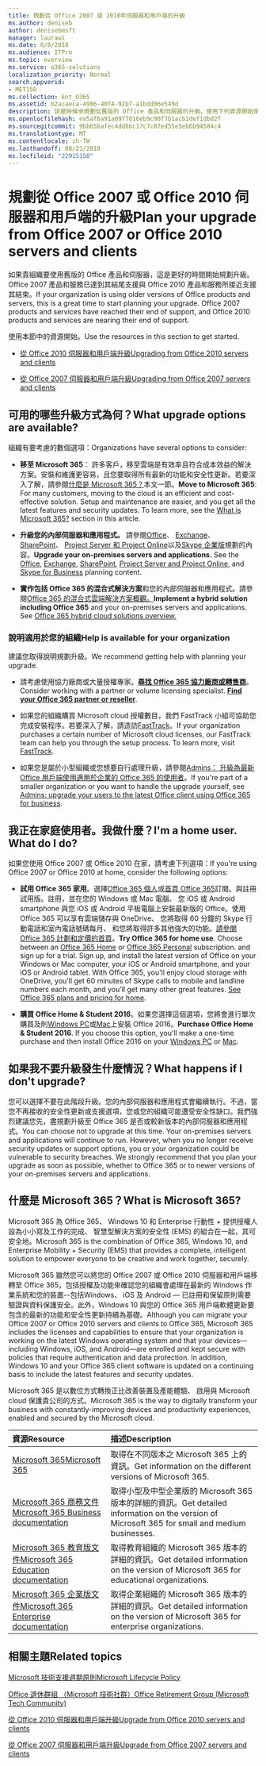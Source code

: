 ```yaml
---
title: 規劃從 Office 2007 或 2010年伺服器和用戶端的升級
ms.author: deniseb
author: denisebmsft
manager: laurawi
ms.date: 8/8/2018
ms.audience: ITPro
ms.topic: overview
ms.service: o365-solutions
localization_priority: Normal
search.appverid:
- MET150
ms.collection: Ent_O365
ms.assetid: b2acaeca-4986-40f4-92b7-a1bdd06e549d
description: 該是時候來規劃從舊版的 Office 產品和伺服器的升級。使用下列資源開始使用您計劃。
ms.openlocfilehash: ea5af6a91a0977016eb9c90f7b1acb2def1dbd2f
ms.sourcegitcommit: 9bb65bafec4dd6bc17c7c07ed55e5eb6b94584c4
ms.translationtype: MT
ms.contentlocale: zh-TW
ms.lasthandoff: 08/21/2018
ms.locfileid: "22915158"
---
```

# <a name="plan-your-upgrade-from-office-2007-or-office-2010-servers-and-clients"></a><span data-ttu-id="ede05-104">規劃從 Office 2007 或 Office 2010 伺服器和用戶端的升級</span><span class="sxs-lookup"><span data-stu-id="ede05-104">Plan your upgrade from Office 2007 or Office 2010 servers and clients</span></span>

<span data-ttu-id="ede05-p102">如果貴組織要使用舊版的 Office 產品和伺服器，這是更好的時間開始規劃升級。Office 2007 產品和服務已達到其結尾支援與 Office 2010 產品和服務所接近支援其結束。</span><span class="sxs-lookup"><span data-stu-id="ede05-p102">If your organization is using older versions of Office products and servers, this is a great time to start planning your upgrade. Office 2007 products and services have reached their end of support, and Office 2010 products and services are nearing their end of support.</span></span> 

<span data-ttu-id="ede05-107">使用本節中的資源開始。</span><span class="sxs-lookup"><span data-stu-id="ede05-107">Use the resources in this section to get started.</span></span>

- [<span data-ttu-id="ede05-108">從 Office 2010 伺服器和用戶端升級</span><span class="sxs-lookup"><span data-stu-id="ede05-108">Upgrading from Office 2010 servers and clients</span></span>](upgrade-from-office-2010-servers-and-products.md)

- [<span data-ttu-id="ede05-109">從 Office 2007 伺服器和用戶端升級</span><span class="sxs-lookup"><span data-stu-id="ede05-109">Upgrading from Office 2007 servers and clients</span></span>](upgrade-from-office-2007-servers-and-products.md)

## <a name="what-upgrade-options-are-available"></a><span data-ttu-id="ede05-110">可用的哪些升級方式為何？</span><span class="sxs-lookup"><span data-stu-id="ede05-110">What upgrade options are available?</span></span>      

<span data-ttu-id="ede05-111">組織有要考慮的數個選項：</span><span class="sxs-lookup"><span data-stu-id="ede05-111">Organizations have several options to consider:</span></span>

- <span data-ttu-id="ede05-p103">**移至 Microsoft 365**： 許多客戶，移至雲端是有效率且符合成本效益的解決方案。安裝和維護更容易，且您要取得所有最新的功能和安全性更新。若要深入了解，請參閱[什麼是 Microsoft 365？](#what-is-microsoft-365)本文一節。</span><span class="sxs-lookup"><span data-stu-id="ede05-p103">**Move to Microsoft 365**: For many customers, moving to the cloud is an efficient and cost-effective solution. Setup and maintenance are easier, and you get all the latest features and security updates. To learn more, see the [What is Microsoft 365?](#what-is-microsoft-365) section in this article.</span></span>
    
- <span data-ttu-id="ede05-p104">**升級您的內部伺服器和應用程式。** 請參閱[Office](https://docs.microsoft.com/DeployOffice/office-2010-end-support-roadmap)、 [Exchange](exchange-2010-end-of-support.md)、 [SharePoint](upgrade-from-sharepoint-2010.md)、 [Project Server 和 Project Online](https://docs.microsoft.com/project/planning-project-server-and-project-online-for-technical-decision-makers)以及[Skype 企業版](https://docs.microsoft.com/skypeforbusiness/plan-your-deployment/upgrade)規劃的內容。</span><span class="sxs-lookup"><span data-stu-id="ede05-p104">**Upgrade your on-premises servers and applications.** See the [Office](https://docs.microsoft.com/DeployOffice/office-2010-end-support-roadmap), [Exchange](exchange-2010-end-of-support.md),  [SharePoint](upgrade-from-sharepoint-2010.md), [Project Server and Project Online](https://docs.microsoft.com/project/planning-project-server-and-project-online-for-technical-decision-makers), and [Skype for Business](https://docs.microsoft.com/skypeforbusiness/plan-your-deployment/upgrade) planning content.</span></span> 
    
- <span data-ttu-id="ede05-p105">**實作包括 Office 365 的混合式解決方案**和您的內部伺服器和應用程式。請參閱[Office 365 的混合式雲端解決方案概觀。](https://support.office.com/article/59616fab-acdb-40e9-b414-cf0c965c80b7.aspx)</span><span class="sxs-lookup"><span data-stu-id="ede05-p105">**Implement a hybrid solution including Office 365** and your on-premises servers and applications. See [Office 365 hybrid cloud solutions overview.](https://support.office.com/article/59616fab-acdb-40e9-b414-cf0c965c80b7.aspx)</span></span>
    
### <a name="help-is-available-for-your-organization"></a><span data-ttu-id="ede05-119">說明適用於您的組織</span><span class="sxs-lookup"><span data-stu-id="ede05-119">Help is available for your organization</span></span>

<span data-ttu-id="ede05-120">建議您取得說明規劃升級。</span><span class="sxs-lookup"><span data-stu-id="ede05-120">We recommend getting help with planning your upgrade.</span></span>

- <span data-ttu-id="ede05-p106">請考慮使用協力廠商或大量授權專家。**[尋找 Office 365 協力廠商或轉售商](https://support.office.com/article/b6c18a9b-2aed-4c84-9d75-af709160258c.aspx)**。</span><span class="sxs-lookup"><span data-stu-id="ede05-p106">Consider working with a partner or volume licensing specialist. **[Find your Office 365 partner or reseller](https://support.office.com/article/b6c18a9b-2aed-4c84-9d75-af709160258c.aspx)**.</span></span> 

- <span data-ttu-id="ede05-p107">如果您的組織購買 Microsoft cloud 授權數目，我們 FastTrack 小組可協助您完成安裝程序。若要深入了解，請造訪[FastTrack](https://www.microsoft.com/fasttrack)。</span><span class="sxs-lookup"><span data-stu-id="ede05-p107">If your organization purchases a certain number of Microsoft cloud licenses, our FastTrack team can help you through the setup process. To learn more, visit [FastTrack](https://www.microsoft.com/fasttrack).</span></span>

- <span data-ttu-id="ede05-125">如果您是屬於小型組織或您想要自行處理升級，請參閱[Admins： 升級為最新 Office 用戶端使用適用於企業的 Office 365 的使用者](https://support.office.com/article/f6b00895-b5fd-4af6-a656-b7788ea20cbb.aspx)。</span><span class="sxs-lookup"><span data-stu-id="ede05-125">If you're part of a smaller organization or you want to handle the upgrade yourself, see [Admins: upgrade your users to the latest Office client using Office 365 for business](https://support.office.com/article/f6b00895-b5fd-4af6-a656-b7788ea20cbb.aspx).</span></span> 
  
## <a name="im-a-home-user-what-do-i-do"></a><span data-ttu-id="ede05-p108">我正在家庭使用者。我做什麼？</span><span class="sxs-lookup"><span data-stu-id="ede05-p108">I'm a home user. What do I do?</span></span>

<span data-ttu-id="ede05-128">如果您使用 Office 2007 或 Office 2010 在家，請考慮下列選項：</span><span class="sxs-lookup"><span data-stu-id="ede05-128">If you're using Office 2007 or Office 2010 at home, consider the following options:</span></span>

- <span data-ttu-id="ede05-p109">**試用 Office 365 家用**。選擇[Office 365 個人](https://www.microsoft.com/p/office-365-personal/cfq7ttc0k5bf)或[首頁 Office 365](https://www.microsoft.com/p/office-365-home/cfq7ttc0k5dm)訂閱。與註冊試用版。註冊，並在您的 Windows 或 Mac 電腦、 您 iOS 或 Android smartphone 與您 iOS 或 Android 平板電腦上安裝最新版的 Office。使用 Office 365 可以享有雲端儲存與 OneDrive、 您將取得 60 分鐘的 Skype 行動電話和室內電話號碼每月、 和您將取得許多其他強大的功能。[請參閱 Office 365 計劃和定價的首頁](https://products.office.com/explore-office-for-home)。</span><span class="sxs-lookup"><span data-stu-id="ede05-p109">**Try Office 365 for home use**. Choose between an [Office 365 Home](https://www.microsoft.com/p/office-365-home/cfq7ttc0k5dm) or [Office 365 Personal](https://www.microsoft.com/p/office-365-personal/cfq7ttc0k5bf) subscription. and sign up for a trial. Sign up, and install the latest version of Office on your Windows or Mac computer, your iOS or Android smartphone, and your iOS or Android tablet. With Office 365, you'll enjoy cloud storage with OneDrive, you'll get 60 minutes of Skype calls to mobile and landline numbers each month, and you'll get many other great features. [See Office 365 plans and pricing for home](https://products.office.com/explore-office-for-home).</span></span>
    
- <span data-ttu-id="ede05-p110">**購買 Office Home &amp; Student 2016**。如果您選擇這個選項，您將會進行單次購買及則[Windows PC](https://www.microsoft.com/p/office-home-student-2016-for-pc/cfq7ttc0k5fc)或[Mac](https://products.office.com/buy/compare-microsoft-office-products-for-mac)上安裝 Office 2016。</span><span class="sxs-lookup"><span data-stu-id="ede05-p110">**Purchase Office Home &amp; Student 2016**. If you choose this option, you'll make a one-time purchase and then install Office 2016 on your [Windows PC](https://www.microsoft.com/p/office-home-student-2016-for-pc/cfq7ttc0k5fc) or [Mac](https://products.office.com/buy/compare-microsoft-office-products-for-mac).</span></span> 


## <a name="what-happens-if-i-dont-upgrade"></a><span data-ttu-id="ede05-137">如果我不要升級發生什麼情況？</span><span class="sxs-lookup"><span data-stu-id="ede05-137">What happens if I don't upgrade?</span></span>

<span data-ttu-id="ede05-p111">您可以選擇不要在此階段升級。您的內部伺服器和應用程式會繼續執行。不過，當您不再接收的安全性更新或支援選項，您或您的組織可能遭受安全性缺口。我們強烈建議您先，盡規劃升級至 Office 365 是否或較新版本的內部伺服器和應用程式。</span><span class="sxs-lookup"><span data-stu-id="ede05-p111">You can choose not to upgrade at this time. Your on-premises servers and applications will continue to run. However, when you no longer receive security updates or support options, you or your organization could be vulnerable to security breaches. We strongly recommend that you plan your upgrade as soon as possible, whether to Office 365 or to newer versions of your on-premises servers and applications.</span></span>
   
## <a name="what-is-microsoft-365"></a><span data-ttu-id="ede05-142">什麼是 Microsoft 365？</span><span class="sxs-lookup"><span data-stu-id="ede05-142">What is Microsoft 365?</span></span>

<span data-ttu-id="ede05-143">Microsoft 365 為 Office 365、 Windows 10 和 Enterprise 行動性 + 提供授權人設為小小寫及工作的完成、 智慧型解決方案的安全性 (EMS) 的組合在一起，其可安全地。</span><span class="sxs-lookup"><span data-stu-id="ede05-143">Microsoft 365 is the combination of Office 365, Windows 10, and Enterprise Mobility + Security (EMS) that provides a complete, intelligent solution to empower everyone to be creative and work together, securely.</span></span> 
  
<span data-ttu-id="ede05-p112">Microsoft 365 雖然您可以將您的 Office 2007 或 Office 2010 伺服器和用戶端移轉至 Office 365，包括授權及功能來確認您的組織會處理在最新的 Windows 作業系統和您的裝置--包括Windows、 iOS 及 Android — 已註冊和保留原則需要驗證與資料保護安全。此外，Windows 10 與您的 Office 365 用戶端軟體更新要包含的最新的功能和安全性更新持續為基礎。</span><span class="sxs-lookup"><span data-stu-id="ede05-p112">Although you can migrate your Office 2007 or Office 2010 servers and clients to Office 365, Microsoft 365 includes the licenses and capabilities to ensure that your organization is working on the latest Windows operating system and that your devices—including Windows, iOS, and Android—are enrolled and kept secure with policies that require authentication and data protection. In addition, Windows 10 and your Office 365 client software is updated on a continuing basis to include the latest features and security updates.</span></span>
  
<span data-ttu-id="ede05-146">Microsoft 365 是以數位方式轉換正比改善裝置及產能體驗、 啟用與 Microsoft cloud 保護貴公司的方式。</span><span class="sxs-lookup"><span data-stu-id="ede05-146">Microsoft 365 is the way to digitally transform your business with constantly-improving devices and productivity experiences, enabled and secured by the Microsoft cloud.</span></span>
  
|<span data-ttu-id="ede05-147">**資源**</span><span class="sxs-lookup"><span data-stu-id="ede05-147">**Resource**</span></span>|<span data-ttu-id="ede05-148">**描述**</span><span class="sxs-lookup"><span data-stu-id="ede05-148">**Description**</span></span>|
|:-----|:-----|
|[<span data-ttu-id="ede05-149">Microsoft 365</span><span class="sxs-lookup"><span data-stu-id="ede05-149">Microsoft 365</span></span>](https://www.microsoft.com/microsoft-365) <br/> |<span data-ttu-id="ede05-150">取得在不同版本之 Microsoft 365 上的資訊。</span><span class="sxs-lookup"><span data-stu-id="ede05-150">Get information on the different versions of Microsoft 365.</span></span>  <br/> |
|[<span data-ttu-id="ede05-151">Microsoft 365 商務文件</span><span class="sxs-lookup"><span data-stu-id="ede05-151">Microsoft 365 Business documentation</span></span>](https://docs.microsoft.com/microsoft-365/business/) <br/> |<span data-ttu-id="ede05-152">取得小型及中型企業版的 Microsoft 365 版本的詳細的資訊。</span><span class="sxs-lookup"><span data-stu-id="ede05-152">Get detailed information on the version of Microsoft 365 for small and medium businesses.</span></span>  <br/> |
|[<span data-ttu-id="ede05-153">Microsoft 365 教育版文件</span><span class="sxs-lookup"><span data-stu-id="ede05-153">Microsoft 365 Education documentation</span></span>](https://docs.microsoft.com/microsoft-365/education/) <br/> |<span data-ttu-id="ede05-154">取得教育組織的 Microsoft 365 版本的詳細的資訊。</span><span class="sxs-lookup"><span data-stu-id="ede05-154">Get detailed information on the version of Microsoft 365 for educational organizations.</span></span>  <br/> |
|[<span data-ttu-id="ede05-155">Microsoft 365 企業版文件</span><span class="sxs-lookup"><span data-stu-id="ede05-155">Microsoft 365 Enterprise documentation</span></span>](https://docs.microsoft.com/microsoft-365/enterprise/) <br/> |<span data-ttu-id="ede05-156">取得企業組織的 Microsoft 365 版本的詳細的資訊。</span><span class="sxs-lookup"><span data-stu-id="ede05-156">Get detailed information on the version of Microsoft 365 for enterprise organizations.</span></span>  <br/> |

   
## <a name="related-topics"></a><span data-ttu-id="ede05-157">相關主題</span><span class="sxs-lookup"><span data-stu-id="ede05-157">Related topics</span></span>
  
[<span data-ttu-id="ede05-158">Microsoft 技術支援週期原則</span><span class="sxs-lookup"><span data-stu-id="ede05-158">Microsoft Lifecycle Policy</span></span>](https://go.microsoft.com/fwlink/?linkid=865200)

[<span data-ttu-id="ede05-159">Office 退休群組 （Microsoft 技術社群）</span><span class="sxs-lookup"><span data-stu-id="ede05-159">Office Retirement Group (Microsoft Tech Community)</span></span>](https://go.microsoft.com/fwlink/?linkid=842065)

[<span data-ttu-id="ede05-160">從 Office 2010 伺服器和用戶端升級</span><span class="sxs-lookup"><span data-stu-id="ede05-160">Upgrade from Office 2010 servers and clients</span></span>](upgrade-from-office-2010-servers-and-products.md)

[<span data-ttu-id="ede05-161">從 Office 2007 伺服器和用戶端升級</span><span class="sxs-lookup"><span data-stu-id="ede05-161">Upgrade from Office 2007 servers and clients</span></span>](upgrade-from-office-2007-servers-and-products.md)



